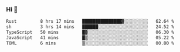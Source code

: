 ### Hi 👋

<!--START_SECTION:waka-->

```txt
Rust         8 hrs 17 mins   ███████████████▓░░░░░░░░░   62.64 %
sh           3 hrs 14 mins   ██████░░░░░░░░░░░░░░░░░░░   24.52 %
TypeScript   50 mins         █▓░░░░░░░░░░░░░░░░░░░░░░░   06.30 %
JavaScript   41 mins         █▒░░░░░░░░░░░░░░░░░░░░░░░   05.22 %
TOML         6 mins          ▒░░░░░░░░░░░░░░░░░░░░░░░░   00.80 %
```

<!--END_SECTION:waka-->
